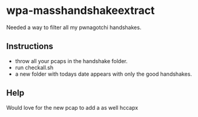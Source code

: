 # wpa-masshandshakeextract
Needed a way to filter all my pwnagotchi handshakes.

Instructions
----

* throw all your pcaps in the handshake folder.
* run checkall.sh
* a new folder with todays date appears with only the good handshakes.



Help
---

Would love for the new pcap to add a as well hccapx
